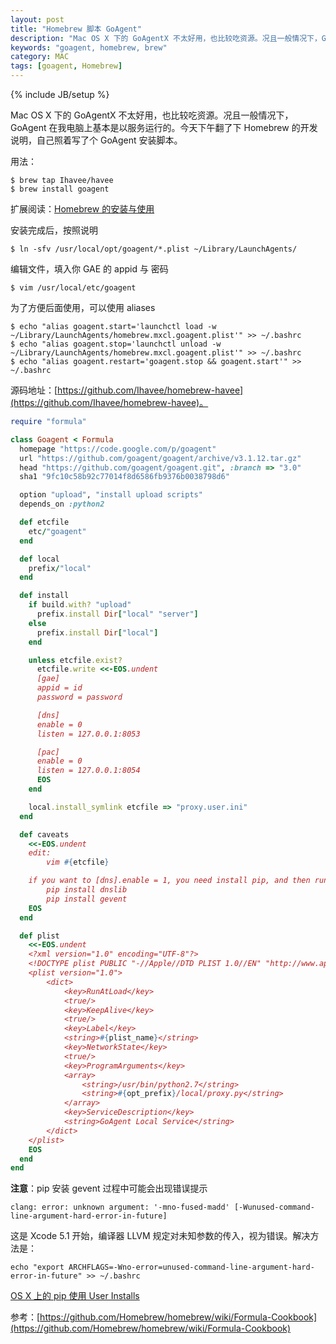 ```yaml
---
layout: post
title: "Homebrew 脚本 GoAgent"
description: "Mac OS X 下的 GoAgentX 不太好用，也比较吃资源。况且一般情况下，GoAgent 在我电脑上基本是以服务运行的。今天下午翻了下 Homebrew 的开发说明，自己照着写了个 GoAgent 安装脚本。"
keywords: "goagent, homebrew, brew"
category: MAC
tags: [goagent, Homebrew]
---
```

{% include JB/setup %}

Mac OS X 下的 GoAgentX 不太好用，也比较吃资源。况且一般情况下，GoAgent 在我电脑上基本是以服务运行的。今天下午翻了下 Homebrew 的开发说明，自己照着写了个 GoAgent 安装脚本。

用法：

    $ brew tap Ihavee/havee
    $ brew install goagent

<!-- more -->
扩展阅读：[Homebrew 的安装与使用](/mac/2013-12/how-to-install-and-use-homebrew.html)

安装完成后，按照说明

    $ ln -sfv /usr/local/opt/goagent/*.plist ~/Library/LaunchAgents/

编辑文件，填入你 GAE 的 appid 与 密码

    $ vim /usr/local/etc/goagent

为了方便后面使用，可以使用 aliases

    $ echo "alias goagent.start='launchctl load -w ~/Library/LaunchAgents/homebrew.mxcl.goagent.plist'" >> ~/.bashrc
    $ echo "alias goagent.stop='launchctl unload -w ~/Library/LaunchAgents/homebrew.mxcl.goagent.plist'" >> ~/.bashrc
    $ echo "alias goagent.restart='goagent.stop && goagent.start'" >> ~/.bashrc

源码地址：[https://github.com/Ihavee/homebrew-havee](https://github.com/Ihavee/homebrew-havee)。

```ruby
require "formula"

class Goagent < Formula
  homepage "https://code.google.com/p/goagent"
  url "https://github.com/goagent/goagent/archive/v3.1.12.tar.gz"
  head "https://github.com/goagent/goagent.git", :branch => "3.0"
  sha1 "9fc10c58b92c77014f8d6586fb9376b0038798d6"

  option "upload", "install upload scripts"
  depends_on :python2

  def etcfile
    etc/"goagent"
  end

  def local
    prefix/"local"
  end

  def install
    if build.with? "upload"
      prefix.install Dir["local" "server"]
    else
      prefix.install Dir["local"]
    end

    unless etcfile.exist?
      etcfile.write <<-EOS.undent
      [gae]
      appid = id
      password = password

      [dns]
      enable = 0
      listen = 127.0.0.1:8053

      [pac]
      enable = 0
      listen = 127.0.0.1:8054
      EOS
    end

    local.install_symlink etcfile => "proxy.user.ini"
  end

  def caveats
    <<-EOS.undent
    edit:
        vim #{etcfile}

    if you want to [dns].enable = 1, you need install pip, and then run:
        pip install dnslib
        pip install gevent
    EOS
  end

  def plist
    <<-EOS.undent
    <?xml version="1.0" encoding="UTF-8"?>
    <!DOCTYPE plist PUBLIC "-//Apple//DTD PLIST 1.0//EN" "http://www.apple.com/DTDs/PropertyList-1.0.dtd">
    <plist version="1.0">
        <dict>
            <key>RunAtLoad</key>
            <true/>
            <key>KeepAlive</key>
            <true/>
            <key>Label</key>
            <string>#{plist_name}</string>
            <key>NetworkState</key>
            <true/>
            <key>ProgramArguments</key>
            <array>
                <string>/usr/bin/python2.7</string>
                <string>#{opt_prefix}/local/proxy.py</string>
            </array>
            <key>ServiceDescription</key>
            <string>GoAgent Local Service</string>
        </dict>
    </plist>
    EOS
  end
end

```

**注意**：pip 安装 gevent 过程中可能会出现错误提示


    clang: error: unknown argument: '-mno-fused-madd' [-Wunused-command-line-argument-hard-error-in-future]

这是 Xcode 5.1 开始，编译器 LLVM 规定对未知参数的传入，视为错误。解决方法是：

    echo "export ARCHFLAGS=-Wno-error=unused-command-line-argument-hard-error-in-future" >> ~/.bashrc

[OS X 上的 pip 使用 User Installs](/mac/2014-05/individual-scheme-for-pip.html)

参考：[https://github.com/Homebrew/homebrew/wiki/Formula-Cookbook](https://github.com/Homebrew/homebrew/wiki/Formula-Cookbook)
